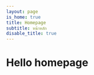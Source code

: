```yaml
---
layout: page
is_home: true
title: Homepage
subtitle: หน้าหลัก
disable_title: true
---
```


# Hello homepage

